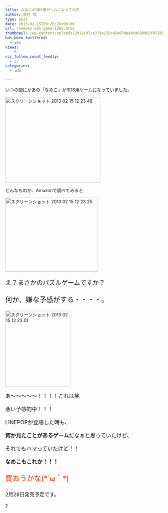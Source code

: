 ```yaml
---
title: なめこが3DS用ゲームになってた件
author: 魚住 惇
type: post
date: 2013-02-15T03:28:28+00:00
url: /nameko-3ds-game-1265.html
thumbnail: /wp-content/uploads/2013/07/a379a155c45a87deabca680005f07385.png
has_been_twittered:
  - yes
views:
  - 6
scc_follow_count_feedly:
  - 37
categories:
  - 日記

---
```

いつの間にかあの「なめこ」が3DS用ゲームになっていました。

<img decoding="async" loading="lazy" title="スクリーンショット 2013-02-15 12.23.48.png" src="/wp-content/uploads/2013/02/a379a155c45a87deabca680005f07385.png" alt="スクリーンショット 2013 02 15 12 23 48" width="304" height="273" border="0" /> 

どんなものか、Amazonで調べてみると

<!--more-->

<img decoding="async" loading="lazy" title="スクリーンショット 2013-02-15 12.23.25.png" src="/wp-content/uploads/2013/02/313c3cb81fae5e260ae4a45288d36a1e.png" alt="スクリーンショット 2013 02 15 12 23 25" width="297" height="236" border="0" /> </p> 

<p style="font-size: 20px;">
  え？まさかのパズルゲームですか？
</p></p> 

<p style="font-size: 22px;">
  何か、嫌な予感がする・・・・。
</p></p> 

<img decoding="async" loading="lazy" title="スクリーンショット 2013-02-15 12.23.01.png" src="/wp-content/uploads/2013/02/8d70e2c71b7698cc9240f6499c7c07d1.png" alt="スクリーンショット 2013 02 15 12 23 01" width="208" height="241" border="0" /> </p> 

<p style="font-size: 17px;">
  あ〜〜〜〜〜！！！！これは笑
</p>

<p style="font-size: 17px;">
  悪い予感的中！！！
</p>



<p style="font-size: 17px;">
  LINEPOPが登場した時も、
</p>

<p style="font-size: 17px;">
  <b>何か見たことがあるゲーム</b>だなぁと思っていたけど、
</p>

<p style="font-size: 17px;">
  それでもハマっていたけど！！
</p>



<p style="font-size: 17px;">
  <b>なめこもこれか！！！</b>
</p></p> 

<p style="font-size: 23px;">
  <span style="color: #ff2600;">買おうかな(*´ω｀*)</span>
</p>

<p style="font-size: 16px;">
  2月28日発売予定です。
</p>

<p style="font-size: 16px;">
  ?
</p></p>